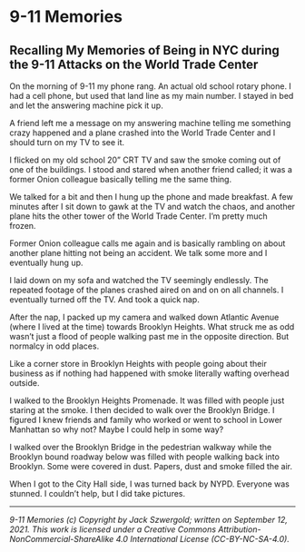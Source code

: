 # 9-11 Memories

## Recalling My Memories of Being in NYC during the 9-11 Attacks on the World Trade Center

On the morning of 9-11 my phone rang. An actual old school rotary phone. I had a cell phone, but used that land line as my main number. I stayed in bed and let the answering machine pick it up.

A friend left me a message on my answering machine telling me something crazy happened and a plane crashed into the World Trade Center and I should turn on my TV to see it.

I flicked on my old school 20” CRT TV and saw the smoke coming out of one of the buildings. I stood and stared when another friend called; it was a former Onion colleague basically telling me the same thing.

We talked for a bit and then I hung up the phone and made breakfast. A few minutes after I sit down to gawk at the TV and watch the chaos, and another plane hits the other tower of the World Trade Center. I’m pretty much frozen.

Former Onion colleague calls me again and is basically rambling on about another plane hitting not being an accident. We talk some more and I eventually hung up.

I laid down on my sofa and watched the TV seemingly endlessly. The repeated footage of the planes crashed aired on and on on all channels. I eventually turned off the TV. And took a quick nap.

After the nap, I packed up my camera and walked down Atlantic Avenue (where I lived at the time) towards Brooklyn Heights. What struck me as odd wasn’t just a flood of people walking past me in the opposite direction. But normalcy in odd places.

Like a corner store in Brooklyn Heights with people going about their business as if nothing had happened with smoke literally wafting overhead outside.

I walked to the Brooklyn Heights Promenade. It was filled with people just staring at the smoke. I then decided to walk over the Brooklyn Bridge. I figured I knew friends and family who worked or went to school in Lower Manhattan so why not? Maybe I could help in some way?

I walked over the Brooklyn Bridge in the pedestrian walkway while the Brooklyn bound roadway below was filled with people walking back into Brooklyn. Some were covered in dust. Papers, dust and smoke filled the air.

When I got to the City Hall side, I was turned back by NYPD. Everyone was stunned. I couldn’t help, but I did take pictures.

***

*9-11 Memories (c) Copyright by Jack Szwergold; written on September 12, 2021. This work is licensed under a Creative Commons Attribution-NonCommercial-ShareAlike 4.0 International License (CC-BY-NC-SA-4.0).*